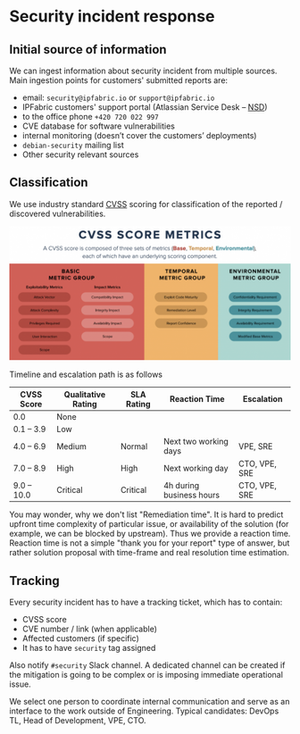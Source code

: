 # Security incident response

## Initial source of information

We can ingest information about security incident from multiple sources. Main
ingestion points for customers' submitted reports are:

- email: `security@ipfabric.io` or `support@ipfabric.io`
- IPFabric customers' support portal (Atlassian Service Desk – [NSD](https://ipfabric.atlassian.net/servicedesk/customer/portals))
- to the office phone `+420 720 022 997`
- CVE database for software vulnerabilities
- internal monitoring (doesn’t cover the customers’ deployments)
- `debian-security` mailing list
- Other security relevant sources

## Classification

We use industry standard [CVSS](https://en.wikipedia.org/wiki/Common_Vulnerability_Scoring_System) scoring for classification of the reported / discovered vulnerabilities.

![CVSS Score](cvss.png)

Timeline and escalation path is as follows

| CVSS Score | Qualitative Rating | SLA Rating | Reaction Time            | Escalation    |
| ---------- | ------------------ | ---------- | ------------------------ | ------------- |
| 0.0        | None               |
| 0.1 – 3.9  | Low                |
| 4.0 – 6.9  | Medium             | Normal     | Next two working days    | VPE, SRE      |
| 7.0 – 8.9  | High               | High       | Next working day         | CTO, VPE, SRE |
| 9.0 – 10.0 | Critical           | Critical   | 4h during business hours | CTO, VPE, SRE |

You may wonder, why we don't list "Remediation time". It is hard to predict upfront time complexity of particular issue, or availability of the solution (for example, we can be blocked by upstream). Thus we provide a reaction time. Reaction time is not a simple "thank you for your report" type of answer, but rather solution proposal with time-frame and real resolution time estimation.

## Tracking

Every security incident has to have a tracking ticket, which has to contain:

- CVSS score
- CVE number / link (when applicable)
- Affected customers (if specific)
- It has to have `security` tag assigned

Also notify `#security` Slack channel. A dedicated channel can be created if
the mitigation is going to be complex or is imposing immediate operational
issue.

We select one person to coordinate internal communication and serve as an
interface to the work outside of Engineering. Typical candidates: DevOps TL,
Head of Development, VPE, CTO.
